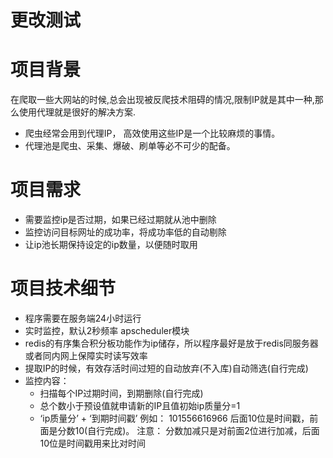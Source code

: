 # 更改测试


# 项目背景
在爬取一些大网站的时候,总会出现被反爬技术阻碍的情况,限制IP就是其中一种,那么使用代理就是很好的解决方案.
- 爬虫经常会用到代理IP， 高效使用这些IP是一个比较麻烦的事情。
- 代理池是爬虫、采集、爆破、刷单等必不可少的配备。

# 项目需求
- 需要监控ip是否过期，如果已经过期就从池中删除
- 监控访问目标网址的成功率，将成功率低的自动剔除
- 让ip池长期保持设定的ip数量，以便随时取用


# 项目技术细节
- 程序需要在服务端24小时运行
- 实时监控，默认2秒频率 apscheduler模块
- redis的有序集合积分板功能作为ip储存，所以程序最好是放于redis同服务器或者同内网上保障实时读写效率
- 提取IP的时候，有效存活时间过短的自动放弃(不入库)自动筛选(自行完成)
- 监控内容：
    - 扫描每个IP过期时间，到期删除(自行完成)
    - 总个数小于预设值就申请新的IP且值初始ip质量分=1
    - ‘ip质量分’ + ‘到期时间戳’ 例如： 101556616966 后面10位是时间戳，前面是分数10(自行完成)。
注意： 分数加减只是对前面2位进行加减，后面10位是时间戳用来比对时间
    
